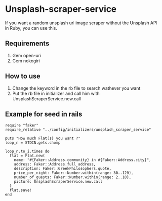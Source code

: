# Unsplash-scraper-service

If you want a random unsplash url image scraper without the Unsplash API in Ruby, you can use this.

## Requirements

1. Gem open-uri
2. Gem nokogiri

## How to use

1. Change the keyword in the rb file to search wathever you want
2. Put the rb file in initializer and call him with UnsplashScraperService.new.call

## Example for seed in rails

```
require "faker"
require_relative "../config/initializers/unsplash_scraper_service"

puts "How much Flat(s) you want ?"
loop_n = STDIN.gets.chomp

loop_n.to_i.times do
  flat = Flat.new(
    name: "#{Faker::Address.community} in #{Faker::Address.city}",
    address: Faker::Address.full_address,
    description: Faker::GreekPhilosophers.quote,
    price_per_night: Faker::Number.within(range: 30..120),
    number_of_guests: Faker::Number.within(range: 2..10),
    picture: UnsplashScraperService.new.call
  )
  flat.save!
end
```
